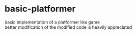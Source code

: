 # basic-platformer
basic implementation of a platformer like game
<br/>better modification of the modified code is heavily appreciated
